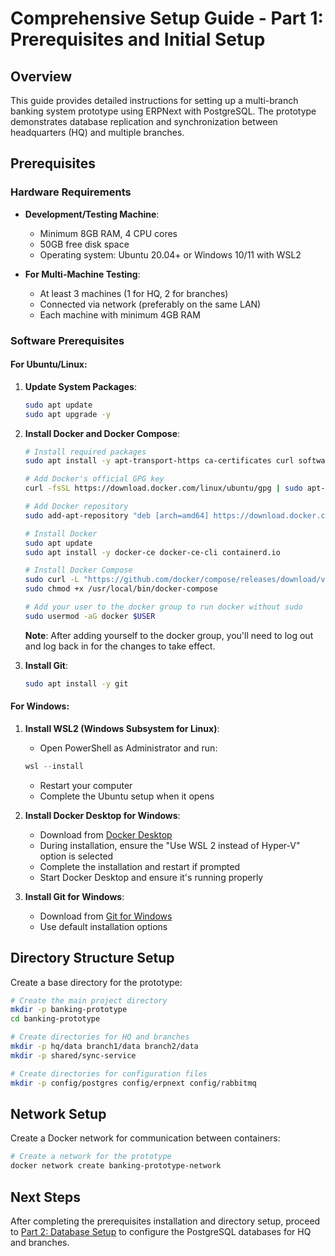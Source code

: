 # Comprehensive Setup Guide - Part 1: Prerequisites and Initial Setup

## Overview

This guide provides detailed instructions for setting up a multi-branch banking system prototype using ERPNext with PostgreSQL. The prototype demonstrates database replication and synchronization between headquarters (HQ) and multiple branches.

## Prerequisites

### Hardware Requirements
- **Development/Testing Machine**: 
  - Minimum 8GB RAM, 4 CPU cores
  - 50GB free disk space
  - Operating system: Ubuntu 20.04+ or Windows 10/11 with WSL2

- **For Multi-Machine Testing**:
  - At least 3 machines (1 for HQ, 2 for branches)
  - Connected via network (preferably on the same LAN)
  - Each machine with minimum 4GB RAM

### Software Prerequisites

#### For Ubuntu/Linux:

1. **Update System Packages**:
   ```bash
   sudo apt update
   sudo apt upgrade -y
   ```

2. **Install Docker and Docker Compose**:
   ```bash
   # Install required packages
   sudo apt install -y apt-transport-https ca-certificates curl software-properties-common

   # Add Docker's official GPG key
   curl -fsSL https://download.docker.com/linux/ubuntu/gpg | sudo apt-key add -

   # Add Docker repository
   sudo add-apt-repository "deb [arch=amd64] https://download.docker.com/linux/ubuntu $(lsb_release -cs) stable"

   # Install Docker
   sudo apt update
   sudo apt install -y docker-ce docker-ce-cli containerd.io

   # Install Docker Compose
   sudo curl -L "https://github.com/docker/compose/releases/download/v2.15.1/docker-compose-$(uname -s)-$(uname -m)" -o /usr/local/bin/docker-compose
   sudo chmod +x /usr/local/bin/docker-compose

   # Add your user to the docker group to run docker without sudo
   sudo usermod -aG docker $USER
   ```
   
   **Note**: After adding yourself to the docker group, you'll need to log out and log back in for the changes to take effect.

3. **Install Git**:
   ```bash
   sudo apt install -y git
   ```

#### For Windows:

1. **Install WSL2 (Windows Subsystem for Linux)**:
   - Open PowerShell as Administrator and run:
   ```powershell
   wsl --install
   ```
   - Restart your computer
   - Complete the Ubuntu setup when it opens

2. **Install Docker Desktop for Windows**:
   - Download from [Docker Desktop](https://www.docker.com/products/docker-desktop)
   - During installation, ensure the "Use WSL 2 instead of Hyper-V" option is selected
   - Complete the installation and restart if prompted
   - Start Docker Desktop and ensure it's running properly

3. **Install Git for Windows**:
   - Download from [Git for Windows](https://gitforwindows.org/)
   - Use default installation options

## Directory Structure Setup

Create a base directory for the prototype:

```bash
# Create the main project directory
mkdir -p banking-prototype
cd banking-prototype

# Create directories for HQ and branches
mkdir -p hq/data branch1/data branch2/data
mkdir -p shared/sync-service

# Create directories for configuration files
mkdir -p config/postgres config/erpnext config/rabbitmq
```

## Network Setup

Create a Docker network for communication between containers:

```bash
# Create a network for the prototype
docker network create banking-prototype-network
```

## Next Steps

After completing the prerequisites installation and directory setup, proceed to [Part 2: Database Setup](setup_guide_part2_database.md) to configure the PostgreSQL databases for HQ and branches. 